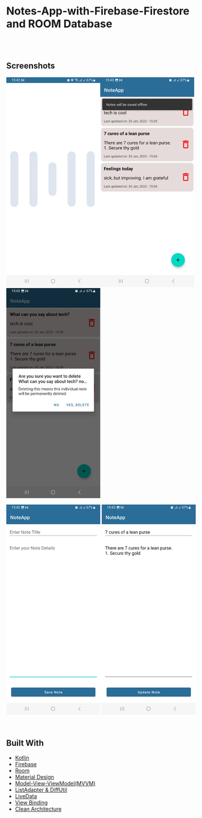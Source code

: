 # Notes-App-with-Firebase-Firestore and ROOM Database


<br>





<br>


## Screenshots
<img src="assets/1.jpg" width="250"/><img src="assets/2.jpg" width="250"/> <img src="assets/3.jpg" width="250"/>

<img src="assets/4.jpg" width="250"/> <img src="assets/5.jpg" width="250"/>


<br>


## Built With

* [Kotlin](https://kotlinlang.org)
* [Firebase](https://firebase.google.com/)
* [Room](https://developer.android.com/training/data-storage/room)
* [Material Design](https://m2.material.io/develop/android)
* [Model-View-ViewModel(MVVM)](https://developer.android.com/topic/libraries/architecture/viewmodel)
* [ListAdapter & DiffUtil](https://developer.android.com/reference/kotlin/androidx/recyclerview/widget/ListAdapter)
* [LiveData](https://developer.android.com/topic/libraries/architecture/livedata)
* [View Binding](https://developer.android.com/topic/libraries/view-binding)
* [Clean Architecture](https://www.raywenderlich.com/3595916-clean-architecture-tutorial-for-android-getting-started)

<br>
